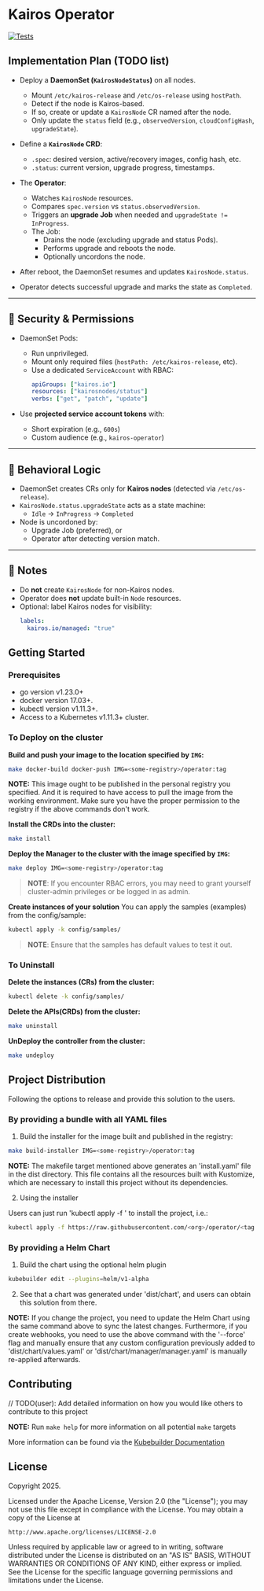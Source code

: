 # Kairos Operator

[![Tests](https://github.com/kairos-io/kairos-operator/actions/workflows/test.yml/badge.svg)](https://github.com/kairos-io/kairos-operator/actions/workflows/test.yml)

## Implementation Plan (TODO list)

- Deploy a **DaemonSet (`KairosNodeStatus`)** on all nodes.
  - Mount `/etc/kairos-release` and `/etc/os-release` using `hostPath`.
  - Detect if the node is Kairos-based.
  - If so, create or update a `KairosNode` CR named after the node.
  - Only update the `status` field (e.g., `observedVersion`, `cloudConfigHash`, `upgradeState`).

- Define a **`KairosNode` CRD**:
  - `.spec`: desired version, active/recovery images, config hash, etc.
  - `.status`: current version, upgrade progress, timestamps.

- The **Operator**:
  - Watches `KairosNode` resources.
  - Compares `spec.version` vs `status.observedVersion`.
  - Triggers an **upgrade Job** when needed and `upgradeState != InProgress`.
  - The Job:
    - Drains the node (excluding upgrade and status Pods).
    - Performs upgrade and reboots the node.
    - Optionally uncordons the node.

- After reboot, the DaemonSet resumes and updates `KairosNode.status`.
- Operator detects successful upgrade and marks the state as `Completed`.

---

## 🔐 Security & Permissions

- DaemonSet Pods:
  - Run unprivileged.
  - Mount only required files (`hostPath: /etc/kairos-release`, etc).
  - Use a dedicated `ServiceAccount` with RBAC:
    ```yaml
    apiGroups: ["kairos.io"]
    resources: ["kairosnodes/status"]
    verbs: ["get", "patch", "update"]
    ```

- Use **projected service account tokens** with:
  - Short expiration (e.g., `600s`)
  - Custom audience (e.g., `kairos-operator`)

---

## 🧠 Behavioral Logic

- DaemonSet creates CRs only for **Kairos nodes** (detected via `/etc/os-release`).
- `KairosNode.status.upgradeState` acts as a state machine:
  - `Idle` → `InProgress` → `Completed`
- Node is uncordoned by:
  - Upgrade Job (preferred), or
  - Operator after detecting version match.

---

## 📌 Notes

- Do **not** create `KairosNode` for non-Kairos nodes.
- Operator does **not** update built-in `Node` resources.
- Optional: label Kairos nodes for visibility:
  ```yaml
  labels:
    kairos.io/managed: "true"


## Getting Started

### Prerequisites
- go version v1.23.0+
- docker version 17.03+.
- kubectl version v1.11.3+.
- Access to a Kubernetes v1.11.3+ cluster.

### To Deploy on the cluster
**Build and push your image to the location specified by `IMG`:**

```sh
make docker-build docker-push IMG=<some-registry>/operator:tag
```

**NOTE:** This image ought to be published in the personal registry you specified.
And it is required to have access to pull the image from the working environment.
Make sure you have the proper permission to the registry if the above commands don't work.

**Install the CRDs into the cluster:**

```sh
make install
```

**Deploy the Manager to the cluster with the image specified by `IMG`:**

```sh
make deploy IMG=<some-registry>/operator:tag
```

> **NOTE**: If you encounter RBAC errors, you may need to grant yourself cluster-admin
privileges or be logged in as admin.

**Create instances of your solution**
You can apply the samples (examples) from the config/sample:

```sh
kubectl apply -k config/samples/
```

>**NOTE**: Ensure that the samples has default values to test it out.

### To Uninstall
**Delete the instances (CRs) from the cluster:**

```sh
kubectl delete -k config/samples/
```

**Delete the APIs(CRDs) from the cluster:**

```sh
make uninstall
```

**UnDeploy the controller from the cluster:**

```sh
make undeploy
```

## Project Distribution

Following the options to release and provide this solution to the users.

### By providing a bundle with all YAML files

1. Build the installer for the image built and published in the registry:

```sh
make build-installer IMG=<some-registry>/operator:tag
```

**NOTE:** The makefile target mentioned above generates an 'install.yaml'
file in the dist directory. This file contains all the resources built
with Kustomize, which are necessary to install this project without its
dependencies.

2. Using the installer

Users can just run 'kubectl apply -f <URL for YAML BUNDLE>' to install
the project, i.e.:

```sh
kubectl apply -f https://raw.githubusercontent.com/<org>/operator/<tag or branch>/dist/install.yaml
```

### By providing a Helm Chart

1. Build the chart using the optional helm plugin

```sh
kubebuilder edit --plugins=helm/v1-alpha
```

2. See that a chart was generated under 'dist/chart', and users
can obtain this solution from there.

**NOTE:** If you change the project, you need to update the Helm Chart
using the same command above to sync the latest changes. Furthermore,
if you create webhooks, you need to use the above command with
the '--force' flag and manually ensure that any custom configuration
previously added to 'dist/chart/values.yaml' or 'dist/chart/manager/manager.yaml'
is manually re-applied afterwards.

## Contributing
// TODO(user): Add detailed information on how you would like others to contribute to this project

**NOTE:** Run `make help` for more information on all potential `make` targets

More information can be found via the [Kubebuilder Documentation](https://book.kubebuilder.io/introduction.html)

## License

Copyright 2025.

Licensed under the Apache License, Version 2.0 (the "License");
you may not use this file except in compliance with the License.
You may obtain a copy of the License at

    http://www.apache.org/licenses/LICENSE-2.0

Unless required by applicable law or agreed to in writing, software
distributed under the License is distributed on an "AS IS" BASIS,
WITHOUT WARRANTIES OR CONDITIONS OF ANY KIND, either express or implied.
See the License for the specific language governing permissions and
limitations under the License.

